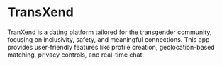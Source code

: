 # TransXend
TranXend is a dating platform tailored for the transgender community, focusing on inclusivity, safety, and meaningful connections. This app provides user-friendly features like profile creation, geolocation-based matching, privacy controls, and real-time chat.
